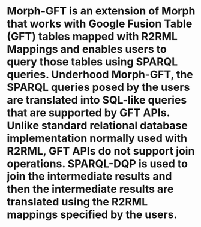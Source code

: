 # Morph-GFT is an extension of Morph that works with Google Fusion Table (GFT) tables mapped with R2RML Mappings and enables users to query those tables using SPARQL queries. Underhood Morph-GFT, the SPARQL queries posed by the users are translated into SQL-like queries that are supported by GFT APIs. Unlike standard relational database implementation normally used with R2RML, GFT APIs do not support join operations. SPARQL-DQP is used to join the intermediate results and then the intermediate results are translated using the R2RML mappings specified by the users.

